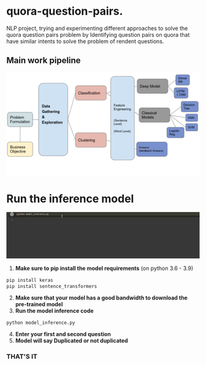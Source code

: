# quora-question-pairs.
NLP project, trying and experimenting different approaches to solve the quora question pairs problem by Identifying question pairs on quora that have similar intents to solve the problem of rendent questions.

## Main work pipeline

![alt text](/imgs/main_project_pipeline.png)

# Run the inference model

![alt text](/imgs/try_model_black_box.gif)

1. **Make sure to pip install the model requirements**
(on python 3.6 - 3.9)
```
pip install keras
pip install sentence_transformers
```
2. **Make sure that your model has a good bandwidth to download the pre-trained model**
3. **Run the model inference code**
```
python model_inference.py
```
4. **Enter your first and second question**
5. **Model will say Duplicated or not duplicated**

### THAT'S IT  

